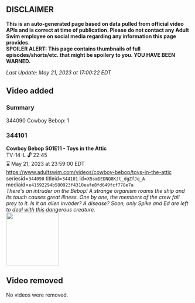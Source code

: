 ## DISCLAIMER
**This is an auto-generated page based on data pulled from official video APIs and is correct at time of publication. Please do not contact any Adult Swim employee on social media regarding any information this page provides.**  
**SPOILER ALERT: This page contains thumbnails of full episodes/shorts/etc. that might be spoilery to you. YOU HAVE BEEN WARNED.**  

_Last Update: May 21, 2023 at 17:00:22 EDT_
## Video added
### Summary
344090 Cowboy Bebop: 1  
### 344101
**Cowboy Bebop S01E11 - Toys in the Attic**  
TV-14-L 🔓 22:45  
⌛ May 21, 2023 at 23:59:00 EDT  
https://www.adultswim.com/videos/cowboy-bebop/toys-in-the-attic  
seriesid=`344090` titleid=`344101` id=`X5smDEDNQ8KJt_dgZfJq_A` mediaid=`e41592294b580923f4310eafe8fd649fcf778e7a`  
_There's an intruder on the Bebop!  A strange organism roams the ship and its touch causes great illness.  One by one, the members of the crew fall prey to it.  Is it an alien invader?  A disease? Soon, only Spike and Ed are left to deal with this dangerous creature._  
<a href="https://media.cdn.adultswim.com/uploads/20200303/thumbnails/2_20331027213-cowboybebop_111.jpg"><img src="https://media.cdn.adultswim.com/uploads/20200303/thumbnails/2_20331027213-cowboybebop_111.jpg" height="144px" /></a>
## Video removed
No videos were removed.  

